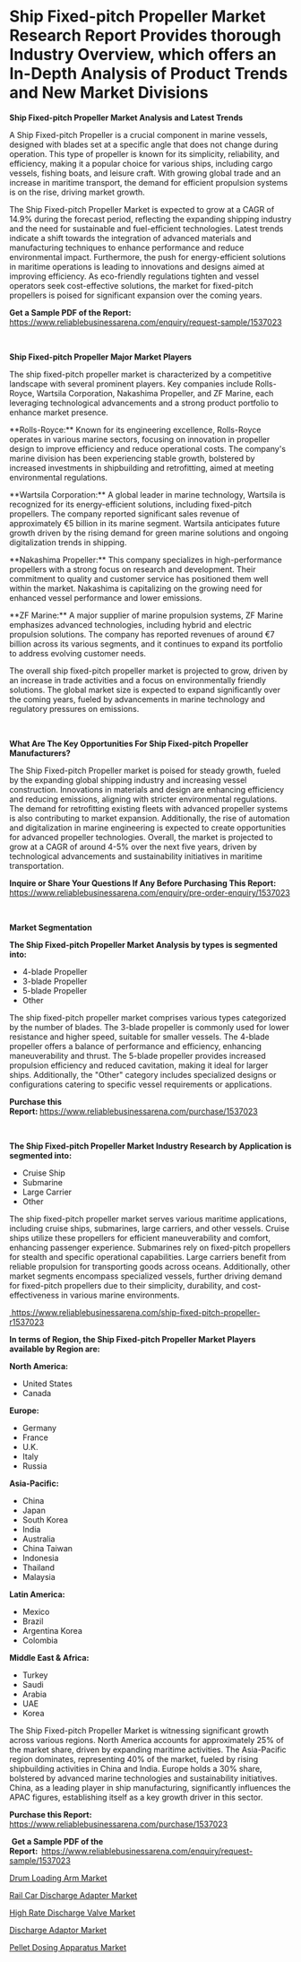 <p><h1>Ship Fixed-pitch Propeller Market Research Report Provides thorough Industry Overview, which offers an In-Depth Analysis of Product Trends and New Market Divisions</h1></p><p><strong>Ship Fixed-pitch Propeller Market Analysis and Latest Trends</strong></p>
<p><p>A Ship Fixed-pitch Propeller is a crucial component in marine vessels, designed with blades set at a specific angle that does not change during operation. This type of propeller is known for its simplicity, reliability, and efficiency, making it a popular choice for various ships, including cargo vessels, fishing boats, and leisure craft. With growing global trade and an increase in maritime transport, the demand for efficient propulsion systems is on the rise, driving market growth.</p><p>The Ship Fixed-pitch Propeller Market is expected to grow at a CAGR of 14.9% during the forecast period, reflecting the expanding shipping industry and the need for sustainable and fuel-efficient technologies. Latest trends indicate a shift towards the integration of advanced materials and manufacturing techniques to enhance performance and reduce environmental impact. Furthermore, the push for energy-efficient solutions in maritime operations is leading to innovations and designs aimed at improving efficiency. As eco-friendly regulations tighten and vessel operators seek cost-effective solutions, the market for fixed-pitch propellers is poised for significant expansion over the coming years.</p></p>
<p><strong>Get a Sample PDF of the Report:&nbsp;</strong> <a href="https://www.reliablebusinessarena.com/enquiry/request-sample/1537023?utm_campaign=1143&utm_medium=2&utm_source=Github&utm_content=ia&utm_term=11042025&utm_id=ship-fixed-pitch-propeller">https://www.reliablebusinessarena.com/enquiry/request-sample/1537023</a></p>
<p>&nbsp;</p>
<p><strong>Ship Fixed-pitch Propeller Major Market Players</strong></p>
<p><p>The ship fixed-pitch propeller market is characterized by a competitive landscape with several prominent players. Key companies include Rolls-Royce, Wartsila Corporation, Nakashima Propeller, and ZF Marine, each leveraging technological advancements and a strong product portfolio to enhance market presence.</p><p>**Rolls-Royce:** Known for its engineering excellence, Rolls-Royce operates in various marine sectors, focusing on innovation in propeller design to improve efficiency and reduce operational costs. The company's marine division has been experiencing stable growth, bolstered by increased investments in shipbuilding and retrofitting, aimed at meeting environmental regulations.</p><p>**Wartsila Corporation:** A global leader in marine technology, Wartsila is recognized for its energy-efficient solutions, including fixed-pitch propellers. The company reported significant sales revenue of approximately €5 billion in its marine segment. Wartsila anticipates future growth driven by the rising demand for green marine solutions and ongoing digitalization trends in shipping.</p><p>**Nakashima Propeller:** This company specializes in high-performance propellers with a strong focus on research and development. Their commitment to quality and customer service has positioned them well within the market. Nakashima is capitalizing on the growing need for enhanced vessel performance and lower emissions.</p><p>**ZF Marine:** A major supplier of marine propulsion systems, ZF Marine emphasizes advanced technologies, including hybrid and electric propulsion solutions. The company has reported revenues of around €7 billion across its various segments, and it continues to expand its portfolio to address evolving customer needs.</p><p>The overall ship fixed-pitch propeller market is projected to grow, driven by an increase in trade activities and a focus on environmentally friendly solutions. The global market size is expected to expand significantly over the coming years, fueled by advancements in marine technology and regulatory pressures on emissions.</p></p>
<p>&nbsp;</p>
<p><strong>What Are The Key Opportunities For Ship Fixed-pitch Propeller Manufacturers?</strong></p>
<p><p>The Ship Fixed-pitch Propeller market is poised for steady growth, fueled by the expanding global shipping industry and increasing vessel construction. Innovations in materials and design are enhancing efficiency and reducing emissions, aligning with stricter environmental regulations. The demand for retrofitting existing fleets with advanced propeller systems is also contributing to market expansion. Additionally, the rise of automation and digitalization in marine engineering is expected to create opportunities for advanced propeller technologies. Overall, the market is projected to grow at a CAGR of around 4-5% over the next five years, driven by technological advancements and sustainability initiatives in maritime transportation.</p></p>
<p><strong>Inquire or Share Your Questions If Any Before Purchasing This Report:</strong> <a href="https://www.reliablebusinessarena.com/enquiry/pre-order-enquiry/1537023?utm_campaign=1143&utm_medium=2&utm_source=Github&utm_content=ia&utm_term=11042025&utm_id=ship-fixed-pitch-propeller">https://www.reliablebusinessarena.com/enquiry/pre-order-enquiry/1537023</a></p>
<p>&nbsp;</p>
<p><strong>Market Segmentation</strong></p>
<p><strong>The Ship Fixed-pitch Propeller Market Analysis by types is segmented into:</strong></p>
<p><ul><li>4-blade Propeller</li><li>3-blade Propeller</li><li>5-blade Propeller</li><li>Other</li></ul></p>
<p><p>The ship fixed-pitch propeller market comprises various types categorized by the number of blades. The 3-blade propeller is commonly used for lower resistance and higher speed, suitable for smaller vessels. The 4-blade propeller offers a balance of performance and efficiency, enhancing maneuverability and thrust. The 5-blade propeller provides increased propulsion efficiency and reduced cavitation, making it ideal for larger ships. Additionally, the "Other" category includes specialized designs or configurations catering to specific vessel requirements or applications.</p></p>
<p><strong>Purchase this Report:&nbsp;</strong><a href="https://www.reliablebusinessarena.com/purchase/1537023?utm_campaign=1143&utm_medium=2&utm_source=Github&utm_content=ia&utm_term=11042025&utm_id=ship-fixed-pitch-propeller">https://www.reliablebusinessarena.com/purchase/1537023</a></p>
<p>&nbsp;</p>
<p><strong>The Ship Fixed-pitch Propeller Market Industry Research by Application is segmented into:</strong></p>
<p><ul><li>Cruise Ship</li><li>Submarine</li><li>Large Carrier</li><li>Other</li></ul></p>
<p><p>The ship fixed-pitch propeller market serves various maritime applications, including cruise ships, submarines, large carriers, and other vessels. Cruise ships utilize these propellers for efficient maneuverability and comfort, enhancing passenger experience. Submarines rely on fixed-pitch propellers for stealth and specific operational capabilities. Large carriers benefit from reliable propulsion for transporting goods across oceans. Additionally, other market segments encompass specialized vessels, further driving demand for fixed-pitch propellers due to their simplicity, durability, and cost-effectiveness in various marine environments.</p></p>
<p><a href="https://www.reliablebusinessarena.com/ship-fixed-pitch-propeller-r1537023?utm_campaign=1143&utm_medium=2&utm_source=Github&utm_content=ia&utm_term=11042025&utm_id=ship-fixed-pitch-propeller">&nbsp;https://www.reliablebusinessarena.com/ship-fixed-pitch-propeller-r1537023</a></p>
<p><strong>In terms of Region, the Ship Fixed-pitch Propeller Market Players available by Region are:</strong></p>
<p>
    <p> <strong> North America: </strong>
        <ul>
            <li>United States</li>
            <li>Canada</li>
        </ul>
        </p> 
    <p> <strong> Europe: </strong>
        <ul>
            <li>Germany</li>
            <li>France</li>
            <li>U.K.</li>
            <li>Italy</li>
            <li>Russia</li>
        </ul>
        </p> 
    <p> <strong> Asia-Pacific: </strong>
        <ul>
            <li>China</li>
            <li>Japan</li>
            <li>South Korea</li>
            <li>India</li>
            <li>Australia</li>
            <li>China Taiwan</li>
            <li>Indonesia</li>
            <li>Thailand</li>
            <li>Malaysia</li>
        </ul>
        </p> 
    <p> <strong> Latin America: </strong>
        <ul>
            <li>Mexico</li>
            <li>Brazil</li>
            <li>Argentina Korea</li>
            <li>Colombia</li>
        </ul>
        </p> 
    <p> <strong> Middle East & Africa: </strong>
        <ul>
            <li>Turkey</li>
            <li>Saudi</li>
            <li>Arabia</li>
            <li>UAE</li>
            <li>Korea</li>
        </ul>
    </p>
    </p>
<p><p>The Ship Fixed-pitch Propeller Market is witnessing significant growth across various regions. North America accounts for approximately 25% of the market share, driven by expanding maritime activities. The Asia-Pacific region dominates, representing 40% of the market, fueled by rising shipbuilding activities in China and India. Europe holds a 30% share, bolstered by advanced marine technologies and sustainability initiatives. China, as a leading player in ship manufacturing, significantly influences the APAC figures, establishing itself as a key growth driver in this sector.</p></p>
<p><strong>Purchase this Report: </strong><a href="https://www.reliablebusinessarena.com/purchase/1537023?utm_campaign=1143&utm_medium=2&utm_source=Github&utm_content=ia&utm_term=11042025&utm_id=ship-fixed-pitch-propeller">https://www.reliablebusinessarena.com/purchase/1537023</a></p>
<p>&nbsp;<strong>Get a Sample PDF of the Report:&nbsp;&nbsp;</strong><a href="https://www.reliablebusinessarena.com/enquiry/request-sample/1537023?utm_campaign=1143&utm_medium=2&utm_source=Github&utm_content=ia&utm_term=11042025&utm_id=ship-fixed-pitch-propeller">https://www.reliablebusinessarena.com/enquiry/request-sample/1537023</a></p>
<p><strong></strong></p>
<p><p><a href="https://github.com/klindsey95/Market-Research-Report-List-1/blob/main/drum-loading-arm-market.md?utm_campaign=1143&utm_medium=2&utm_source=Github&utm_content=ia&utm_term=11042025&utm_id=ship-fixed-pitch-propeller">Drum Loading Arm Market</a></p><p><a href="https://github.com/santosh758595/Market-Research-Report-List-7/blob/main/rail-car-discharge-adapter-market.md?utm_campaign=1143&utm_medium=2&utm_source=Github&utm_content=ia&utm_term=11042025&utm_id=ship-fixed-pitch-propeller">Rail Car Discharge Adapter Market</a></p><p><a href="https://github.com/delindacallegari68/Market-Research-Report-List-1/blob/main/high-rate-discharge-valve-market.md?utm_campaign=1143&utm_medium=2&utm_source=Github&utm_content=ia&utm_term=11042025&utm_id=ship-fixed-pitch-propeller">High Rate Discharge Valve Market</a></p><p><a href="https://github.com/baraohinze3x/Market-Research-Report-List-1/blob/main/discharge-adaptor-market.md?utm_campaign=1143&utm_medium=2&utm_source=Github&utm_content=ia&utm_term=11042025&utm_id=ship-fixed-pitch-propeller">Discharge Adaptor Market</a></p><p><a href="https://github.com/careymartta6/Market-Research-Report-List-1/blob/main/pellet-dosing-apparatus-market.md?utm_campaign=1143&utm_medium=2&utm_source=Github&utm_content=ia&utm_term=11042025&utm_id=ship-fixed-pitch-propeller">Pellet Dosing Apparatus Market</a></p></p>